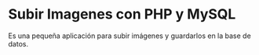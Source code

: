 # Subir Imagenes con PHP y MySQL
 Es una pequeña aplicación para subir imágenes y guardarlos en la base de datos.
